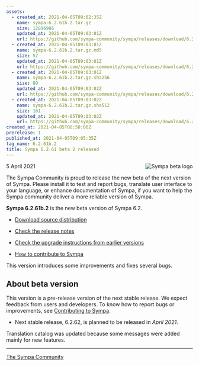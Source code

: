 ```yaml
---
assets:
  - created_at: 2021-04-05T09:02:35Z
    name: sympa-6.2.61b.2.tar.gz
    size: 12896986
    updated_at: 2021-04-05T09:03:01Z
    url: https://github.com/sympa-community/sympa/releases/download/6.2.61b.2/sympa-6.2.61b.2.tar.gz
  - created_at: 2021-04-05T09:03:01Z
    name: sympa-6.2.61b.2.tar.gz.md5
    size: 57
    updated_at: 2021-04-05T09:03:01Z
    url: https://github.com/sympa-community/sympa/releases/download/6.2.61b.2/sympa-6.2.61b.2.tar.gz.md5
  - created_at: 2021-04-05T09:03:01Z
    name: sympa-6.2.61b.2.tar.gz.sha256
    size: 89
    updated_at: 2021-04-05T09:03:02Z
    url: https://github.com/sympa-community/sympa/releases/download/6.2.61b.2/sympa-6.2.61b.2.tar.gz.sha256
  - created_at: 2021-04-05T09:03:02Z
    name: sympa-6.2.61b.2.tar.gz.sha512
    size: 161
    updated_at: 2021-04-05T09:03:02Z
    url: https://github.com/sympa-community/sympa/releases/download/6.2.61b.2/sympa-6.2.61b.2.tar.gz.sha512
created_at: 2021-04-05T08:50:06Z
prerelease: 1
published_at: 2021-04-05T09:05:35Z
tag_name: 6.2.61b.2
title: Sympa 6.2.61 beta 2 released
---
```


<img align="right" src="https://www.sympa.org/_media/logos/old/sympa_beta.png" title="Sympa beta logo"/> 5 April 2021

The Sympa Community is proud to release the new beta of the next version of Sympa. Please install it to test and report bugs, translate user interface to your language, or enhance documentation of Sympa, if you want to help the Sympa community deliver a more reliable version of Sympa.

**Sympa 6.2.61b.2** is the new beta version of Sympa 6.2.

  - [Download source distribution](https://github.com/sympa-community/sympa/releases/download/6.2.61b.2/sympa-6.2.61b.2.tar.gz)

  - [Check the release notes](https://github.com/sympa-community/sympa/blob/6.2.61b.2/NEWS.md)

  - [Check the upgrade instructions from earlier versions](https://sympa-community.github.io/manual/upgrade/notes.html)

  - [How to contribute to Sympa](https://github.com/sympa-community/sympa/blob/6.2.61b.2/CONTRIBUTING.md)

This version introduces some improvements and fixes several bugs.

About beta version
---------------------  

This version is a pre-release version of the next stable release.  We expect feedback from users and developers.  To know how to report bugs or improvements, see [Contributing to Sympa](https://github.com/sympa-community/sympa/blob/6.2.61b.2/CONTRIBUTING.md).

  - Next stable release, 6.2.62, is planned to be released in *April 2021*.

Translation catalog was updated because some messages were added mainly for new features.

----
[The Sympa Community](https://github.com/sympa-community)
